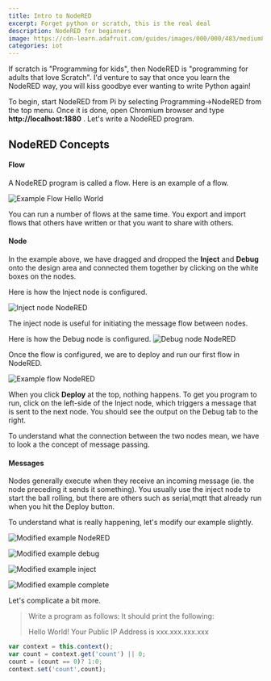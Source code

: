 ```yaml
---
title: Intro to NodeRED
excerpt: Forget python or scratch, this is the real deal
description: NodeRED for beginners
image: https://cdn-learn.adafruit.com/guides/images/000/000/483/medium800/node-red-screenshot.png
categories: iot
---
```


If scratch is "Programming for kids", then NodeRED is "programming for adults that love Scratch". I'd venture to say that once you learn 
the NodeRED way, you will kiss goodbye ever wanting to write Python again!


To begin, start NodeRED from Pi by selecting Programming->NodeRED from the top menu. Once it is done, open Chromium browser and type 
**http://localhost:1880** . Let's write a NodeRED program.

## NodeRED Concepts

#### Flow
A NodeRED program is called a flow. Here is an example of a flow.

![Example Flow Hello World](https://github.com/raspberrypisig/raspberrypisig.github.io/raw/master/assets/images/nodered-example-flow1.jpg)

You can run a number of flows at the same time. You export and import flows that others have written or that you want to share with others.

#### Node
In the example above, we have dragged and dropped the **Inject** and **Debug** onto the design area and connected them together by clicking 
on the white boxes on the nodes. 

Here is how the Inject node is configured.

![Inject node NodeRED](https://github.com/raspberrypisig/raspberrypisig.github.io/raw/master/assets/images/nodered-example-flow2.jpg)

The inject node is useful for initiating the message flow between nodes. 

Here is how the Debug node is configured.
![Debug node NodeRED](https://github.com/raspberrypisig/raspberrypisig.github.io/raw/master/assets/images/nodered-example-flow4.jpg)

Once the flow is configured, we are to deploy and run our first flow in NodeRED.

![Example flow NodeRED](https://github.com/raspberrypisig/raspberrypisig.github.io/raw/master/assets/images/nodered-example-flow9.jpg)

When you click **Deploy** at the top, nothing happens. To get you program to run, click on the left-side of the Inject node, which triggers a message that is sent to the next node. You should see the output on the Debug tab to the right.

To understand what the connection between the two nodes mean, we have to look a the concept of message passing.

#### Messages

Nodes generally execute when they receive an incoming message (ie. the node preceding it sends it something). You usually use the inject
node to start the ball rolling, but there are others such as serial,mqtt that already run when you hit the Deploy button.

To understand what is really happening, let's modify our example slightly.

![Modified example NodeRED](https://github.com/raspberrypisig/raspberrypisig.github.io/raw/master/assets/images/nodered-example-flow5.jpg)

![Modified example debug](https://github.com/raspberrypisig/raspberrypisig.github.io/raw/master/assets/images/nodered-example-flow6.jpg)

![Modified example inject](https://github.com/raspberrypisig/raspberrypisig.github.io/raw/master/assets/images/nodered-example-flow7.jpg)

![Modified example complete](https://github.com/raspberrypisig/raspberrypisig.github.io/raw/master/assets/images/nodered-example-flow8.jpg)

Let's complicate a bit more.

>Write a program as follows: It should print the following:
>
>Hello World!
>Your Public IP Address is xxx.xxx.xxx.xxx
>

```javascript
var context = this.context();
var count = context.get('count') || 0;
count = (count == 0)? 1:0;
context.set('count',count);
```

